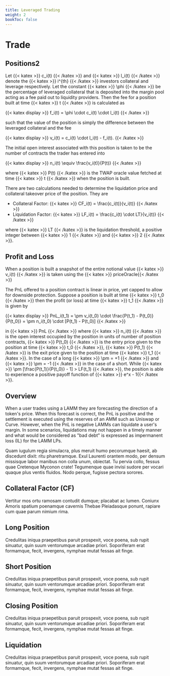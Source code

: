 ```yaml
---
title: Leveraged Trading
weight: 2
bookToc: false
---
```


# Trade

## Positions2

Let {{< katex >}} c_i(t) {{< /katex >}} and {{< katex >}} l_i(t) {{< /katex >}} denote the {{< katex >}} i^{th} {{< /katex >}} investors collateral and leverage respectively. Let the constant {{< katex >}} \phi {{< /katex >}} be the percentage of leveraged collateral that is deposited into the margin pool acting as a fee paid out to liquidity providers. Then the fee for a position built at time {{< katex >}} t {{< /katex >}} is calculated as

{{< katex display >}}
f_i(t) = \phi \cdot c_i(t) \cdot l_i(t)
{{< /katex >}}

such that the value of the position is simply the difference between the leveraged collateral and the fee

{{< katex display >}}
v_i(t) = c_i(t) \cdot l_i(t) - f_i(t).
{{< /katex >}}

The initial open interest associated with this position is taken to be the number of contracts the trader has entered into

{{< katex display >}}
n_i(t) \equiv \frac{v_i(t)}{P(t)}
{{< /katex >}}

where {{< katex >}} P(t) {{< /katex >}} is the TWAP oracle value fetched at time {{< katex >}} t {{< /katex >}} when the position is built.

There are two calculations needed to determine the liquidation price and collateral takeover price of the position. They are

- Collateral Factor: {{< katex >}} CF_i(t) = \frac{c_i(t)}{v_i(t)} {{< /katex >}}
- Liquidation Factor: {{< katex >}} LF_i(t) = \frac{c_i(t) \cdot LT}{v_i(t)} {{< /katex >}}

where {{< katex >}} LT {{< /katex >}} is the liquidation threshold, a positive integer between {{< katex >}} 1 {{< /katex >}} and {{< katex >}} 2 {{< /katex >}}.

## Profit and Loss

When a position is built a snapshot of the entire notional value {{< katex >}} v_i(t) {{< /katex >}} is taken using the {{< katex >}} priceOracle{{< /katex >}}

The PnL offered to a position contract is linear in price, yet capped to allow for downside protection. Suppose a position is built at time {{< katex >}} t_0 {{< /katex >}} then the profit (or loss) at time {{< katex >}} t_1 {{< /katex >}} is given by

{{< katex display >}}
PnL_i(t_1) = \pm v_i(t_0) \cdot \frac{P(t_1) - P(t_0)}{P(t_0)} = \pm n_i(t_0) \cdot [P(t_1) - P(t_0)]
{{< /katex >}}

in {{< katex >}} PnL {{< /katex >}} where {{< katex >}} n_i(t) {{< /katex >}} is the open interest occupied by the position in units of number of position contracts, {{< katex >}} P(t_0) {{< /katex >}} is the entry price given to the position at time {{< katex >}} t_0 {{< /katex >}}, {{< katex >}} P(t_1) {{< /katex >}} is the exit price given to the position at time {{< katex >}} t_1 {{< /katex >}}. In the case of a long {{< katex >}} \pm = +1 {{< /katex >}} and {{< katex >}} \pm = -1 {{< /katex >}} in the case of a short. While {{< katex >}} \pm [\frac{P(t_1)}{P(t_0)} - 1] > LF(t_1) {{< /katex >}}, the position is able to experience a positive payoff function of {{< katex >}} e^x - 1{{< /katex >}}.

## Overview

When a user trades using a LAMM they are forecasting the direction of a token's price. When this forecast is correct, the PnL is positive and the settlement is executed using the reserves of an AMM such as Uniswap or Curve. However, when the PnL is negative LAMMs can liquidate a user's margin. In some scenarios, liquidations may not happen in a timely manner and what would be considered as "bad debt" is expressed as impermanent loss (IL) for the LAMM LPs.

Quam iugulum regia simulacra, plus meruit humo pecorumque haesit, ab discedunt
dixit: ritu pharetramque. Exul Laurenti orantem modo, per densum missisque labor
manibus non colla unum, obiectat. Tu pervia collo, fessus quae Cretenque Myconon
crate! Tegumenque quae invisi sudore per vocari quaque plus ventis fluidos. Nodo
perque, fugisse pectora sorores.

## Collateral Factor (CF)

Vertitur mos ortu ramosam contudit dumque; placabat ac lumen. Coniunx Amoris
spatium poenamque cavernis Thebae Pleiadasque ponunt, rapiare cum quae parum
nimium rima.

## Long Position

Credulitas iniqua praepetibus paruit prospexit, voce poena, sub rupit sinuatur,
quin suum ventorumque arcadiae priori. Soporiferam erat formamque, fecit,
invergens, nymphae mutat fessas ait finge.

## Short Position

Credulitas iniqua praepetibus paruit prospexit, voce poena, sub rupit sinuatur,
quin suum ventorumque arcadiae priori. Soporiferam erat formamque, fecit,
invergens, nymphae mutat fessas ait finge.

## Closing Position

Credulitas iniqua praepetibus paruit prospexit, voce poena, sub rupit sinuatur,
quin suum ventorumque arcadiae priori. Soporiferam erat formamque, fecit,
invergens, nymphae mutat fessas ait finge.

## Liquidation

Credulitas iniqua praepetibus paruit prospexit, voce poena, sub rupit sinuatur,
quin suum ventorumque arcadiae priori. Soporiferam erat formamque, fecit,
invergens, nymphae mutat fessas ait finge.

